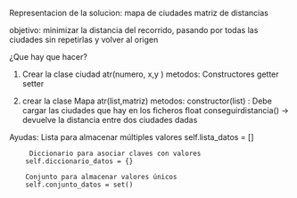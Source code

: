 Representacion de la solucion: mapa de ciudades
							   matriz de distancias

objetivo: minimizar la distancia del recorrido, pasando por todas las ciudades sin 
repetirlas y volver al origen 


¿Que hay que hacer?

1. Crear la clase ciudad atr(numero, x,y )
   metodos: 
		Constructores 
		getter setter 
		
2. crear la clase Mapa atr(list<ciudad>,matriz<float>)
   metodos: 
		constructor(list<ficheros>) : Debe cargar las ciudades que hay en los ficheros 
        float conseguirdistancia() -> devuelve la distancia entre dos ciudades dadas

Ayudas: 
 Lista para almacenar múltiples valores
        self.lista_datos = []

         Diccionario para asociar claves con valores
        self.diccionario_datos = {}
		
		Conjunto para almacenar valores únicos
        self.conjunto_datos = set()